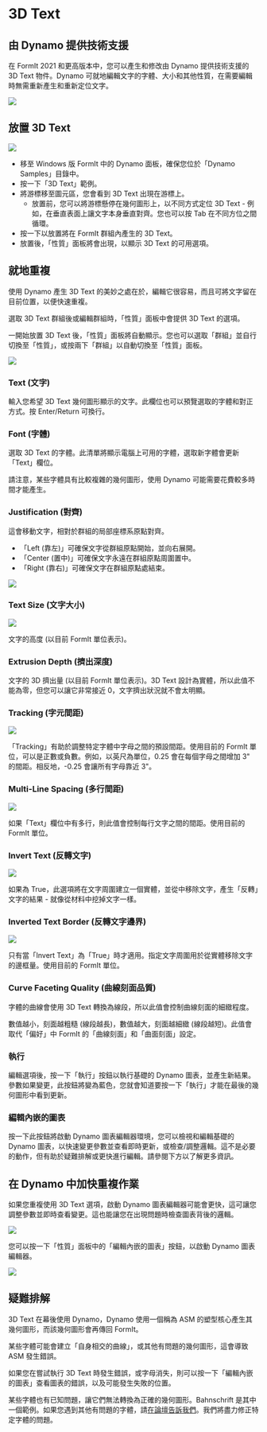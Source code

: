 # 3D Text

## 由 Dynamo 提供技術支援

在 FormIt 2021 和更高版本中，您可以產生和修改由 Dynamo 提供技術支援的 3D Text 物件。Dynamo 可就地編輯文字的字體、大小和其他性質，在需要編輯時無需重新產生和重新定位文字。

![](../.gitbook/assets/3d-text.gif)

## 放置 3D Text

![](../.gitbook/assets/3d-text-placement.gif)

* 移至 Windows 版 FormIt 中的 Dynamo 面板，確保您位於「Dynamo Samples」目錄中。
* 按一下「3D Text」範例。
* 將游標移至圖元區，您會看到 3D Text 出現在游標上。
   * 放置前，您可以將游標懸停在幾何圖形上，以不同方式定位 3D Text - 例如，在垂直表面上讓文字本身垂直對齊。您也可以按 Tab 在不同方位之間循環。
* 按一下以放置將在 FormIt 群組內產生的 3D Text。
* 放置後，「性質」面板將會出現，以顯示 3D Text 的可用選項。

## 就地重複

使用 Dynamo 產生 3D Text 的美妙之處在於，編輯它很容易，而且可將文字留在目前位置，以便快速重複。

選取 3D Text 群組後或編輯群組時，「性質」面板中會提供 3D Text 的選項。

一開始放置 3D Text 後，「性質」面板將自動顯示。您也可以選取「群組」並自行切換至「性質」，或按兩下「群組」以自動切換至「性質」面板。

![](../.gitbook/assets/3d-text-options.png)

### Text \(文字\)

輸入您希望 3D Text 幾何圖形顯示的文字。此欄位也可以預覽選取的字體和對正方式。按 Enter/Return 可換行。

### Font \(字體\)

選取 3D Text 的字體。此清單將顯示電腦上可用的字體，選取新字體會更新「Text」欄位。

請注意，某些字體具有比較複雜的幾何圖形，使用 Dynamo 可能需要花費較多時間才能產生。

### Justification \(對齊\)

這會移動文字，相對於群組的局部座標系原點對齊。

* 「Left \(靠左\)」可確保文字從群組原點開始，並向右展開。
* 「Center \(置中\)」可確保文字永遠在群組原點周圍置中。
* 「Right \(靠右\)」可確保文字在群組原點處結束。

![](../.gitbook/assets/3d-text-justification-combined.png)

### Text Size \(文字大小\)

![](../.gitbook/assets/3d-text-text-size.png)

文字的高度 (以目前 FormIt 單位表示)。

### Extrusion Depth \(擠出深度\)

文字的 3D 擠出量 (以目前 FormIt 單位表示)。3D Text 設計為實體，所以此值不能為零，但您可以讓它非常接近 0，文字擠出狀況就不會太明顯。

### Tracking \(字元間距\)

![](../.gitbook/assets/3d-text-tracking.png)

「Tracking」有助於調整特定字體中字母之間的預設間距。使用目前的 FormIt 單位，可以是正數或負數。例如，以英尺為單位，0.25 會在每個字母之間增加 3" 的間距。相反地，-0.25 會讓所有字母靠近 3"。

### Multi-Line Spacing \(多行間距\)

![](../.gitbook/assets/3d-text-multi-line.png)

如果「Text」欄位中有多行，則此值會控制每行文字之間的間距。使用目前的 FormIt 單位。

### Invert Text \(反轉文字\)

![](../.gitbook/assets/3d-text-inverted.png)

如果為 True，此選項將在文字周圍建立一個實體，並從中移除文字，產生「反轉」文字的結果 - 就像從材料中挖掉文字一樣。

### Inverted Text Border \(反轉文字邊界\)

![](../.gitbook/assets/3d-text-inverted-border.png)

只有當「Invert Text」為「True」時才適用。指定文字周圍用於從實體移除文字的邊框量。使用目前的 FormIt 單位。

### Curve Faceting Quality \(曲線刻面品質\)

字體的曲線會使用 3D Text 轉換為線段，所以此值會控制曲線刻面的細緻程度。

數值越小，刻面越粗糙 \(線段越長\)，數值越大，刻面越細緻 \(線段越短\)。此值會取代「偏好」中 FormIt 的「曲線刻面」和「曲面刻面」設定。

### 執行

編輯選項後，按一下「執行」按鈕以執行基礎的 Dynamo 圖表，並產生新結果。參數如果變更，此按鈕將變為藍色，您就會知道要按一下「執行」才能在最後的幾何圖形中看到更新。 

### 編輯內嵌的圖表

按一下此按鈕將啟動 Dynamo 圖表編輯器環境，您可以檢視和編輯基礎的 Dynamo 圖表，以快速變更參數並查看即時更新，或檢查/調整邏輯。這不是必要的動作，但有助於疑難排解或更快進行編輯。請參閱下方以了解更多資訊。

## 在 Dynamo 中加快重複作業

如果您重複使用 3D Text 選項，啟動 Dynamo 圖表編輯器可能會更快，這可讓您調整參數並即時查看變更。這也能讓您在出現問題時檢查圖表背後的邏輯。

![](../.gitbook/assets/3d-text-edit-embedded.png)

您可以按一下「性質」面板中的「編輯內嵌的圖表」按鈕，以啟動 Dynamo 圖表編輯器。

![](../.gitbook/assets/3d-text-edit-embedded-windows.png)

## 疑難排解

3D Text 在幕後使用 Dynamo，Dynamo 使用一個稱為 ASM 的塑型核心產生其幾何圖形，而該幾何圖形會再傳回 FormIt。

某些字體可能會建立「自身相交的曲線」，或其他有問題的幾何圖形，這會導致 ASM 發生錯誤。

如果您在嘗試執行 3D Text 時發生錯誤，或字母消失，則可以按一下「編輯內嵌的圖表」查看圖表的錯誤，以及可能發生失敗的位置。

某些字體也有已知問題，讓它們無法轉換為正確的幾何圖形。Bahnschrift 是其中一個範例。如果您遇到其他有問題的字體，請[在論壇告訴我們](https://forums.autodesk.com/t5/formit-forum/bd-p/142?profile.language=zh-CN)。我們將盡力修正特定字體的問題。





